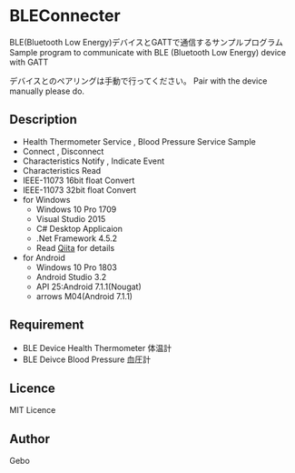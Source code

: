 BLEConnecter
====

BLE(Bluetooth Low Energy)デバイスとGATTで通信するサンプルプログラム
Sample program to communicate with BLE (Bluetooth Low Energy) device with GATT

デバイスとのペアリングは手動で行ってください。
Pair with the device manually please do.

## Description
- Health Thermometer Service , Blood Pressure Service Sample
- Connect , Disconnect
- Characteristics Notify , Indicate Event
- Characteristics Read
- IEEE-11073 16bit float Convert
- IEEE-11073 32bit float Convert
- for Windows
  - Windows 10 Pro 1709
  - Visual Studio 2015
  - C# Desktop Applicaion
  - .Net Framework 4.5.2
  - Read [Qiita](https://qiita.com/gebo/items/41da7474936845d77d06) for details
- for Android
  - Windows 10 Pro 1803
  - Android Studio 3.2
  - API 25:Android 7.1.1(Nougat)
  - arrows M04(Android 7.1.1)
  
## Requirement
- BLE Device Health Thermometer 体温計
- BLE Deivce Blood Pressure 血圧計

## Licence
MIT Licence

## Author
Gebo
